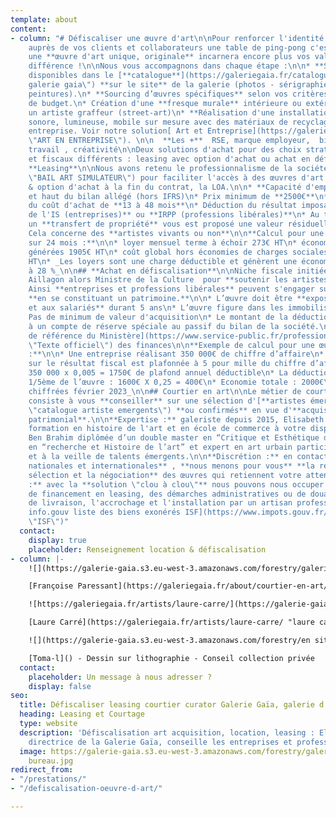 ```yaml
---
template: about
content:
- column: "# Défiscaliser une œuvre d'art\n\nPour renforcer l'identité de votre entreprise
    auprès de vos clients et collaborateurs une table de ping-pong c'est bien, mais
    une **œuvre d'art unique, originale** incarnera encore plus vos valeurs et votre
    différence !\n\nNous vous accompagnons dans chaque étape :\n\n* **Sélection d’œuvres**
    disponibles dans le [**catalogue**](https://galeriegaia.fr/catalogue/ \"catalogue
    galerie gaia\") **sur le site** de la galerie (photos - sérigraphies - sculptures-
    peintures).\n* **Sourcing d’œuvres spécifiques** selon vos critères de style et
    de budget.\n* Création d'une **fresque murale** intérieure ou extérieure,  par
    un artiste graffeur (street-art)\n* **Réalisation d'une installation** visuelle,
    sonore, lumineuse, mobile sur mesure avec des matériaux de recyclage de votre
    entreprise. Voir notre solution[ Art et Entreprise](https://galeriegaia.fr/about/galerie-gaia-studio/
    \"ART EN ENTREPRISE\"). \n\n  **Les +**  RSE, marque employeur,  bien-être au
    travail , créativité\n\nDeux solutions d'achat pour des choix stratégiques patrimoniaux
    et fiscaux différents : leasing avec option d'achat ou achat en défiscalisation\n\n##
    **Leasing**\n\nNous avons retenu le professionnalisme de la société [BAIL ART,](https://bail-art.com/financement/
    \"BAIL ART SIMULATEUR\") pour faciliter l'accès à des œuvres d'art avec la location
    & option d'achat à la fin du contrat, la LOA.\n\n* **Capacité d'emprunt** préservée
    et haut du bilan allégé (hors IFRS)\n* Prix minimum de **2500€**\n* **Étalement**
    du coût d'achat de **13 à 48 mois**\n* Déduction du résultat imposable et **réduction
    de l'IS (entreprises)** ou **IRPP (professions libérales)**\n* Au terme du contrat
    un **transfert de propriété** vous est proposé une valeur résiduelle de 5%\n*
    Cela concerne des **artistes vivants ou non**\n\n**Calcul pour une œuvre de 5000€
    sur 24 mois :**\n\n* loyer mensuel terme à échoir 273€ HT\n* économies d'impôts
    générées 1905€ HT\n* coût global hors économies de charges sociales, IR = 4647€
    HT\n* _Les loyers sont une charge déductible et génèrent une économie d'IS estimée
    à 28 %_\n\n## **Achat en défiscalisation**\n\nNiche fiscale initiée par Jean-Jacques
    Aillagon alors Ministre de la Culture  pour **soutenir les artistes vivants**.
    Ainsi **entreprises et professions libérales** peuvent s'engager sur cette solution
    **en se constituant un patrimoine.**\n\n* L’œuvre doit être **exposée au public
    et aux salariés** durant 5 ans\n* L’œuvre figure dans les immobilisations de l’entreprise\n*
    Pas de minimum de valeur d'acquisition\n* Le montant de la déduction est inscrit
    à un compte de réserve spéciale au passif du bilan de la société.\n\n  [Texte
    de référence du Ministère](https://www.service-public.fr/professionnels-entreprises/vosdroits/F32914
    \"Texte officiel\") des finances\n\n**Exemple de calcul pour une œuvre de 8000€
    :**\n\n* Une entreprise réalisant 350 000€ de chiffre d’affaire\n* La déduction
    sur le résultat fiscal est plafonnée à 5 pour mille du chiffre d’affaire soit
    350 000 x 0,005 = 1750€ de plafond annuel déductible\n* La déduction de 25% du
    1/5ème de l’œuvre : 1600€ X 0,25 = 400€\n* Economie totale : 2000€\n\n_données
    chiffrées février 2023_\n\n## Courtier en art\n\nLe métier de courtier en art
    consiste à vous **conseiller** sur une sélection d'[**artistes émergents**](https://galeriegaia.fr/catalogue/
    \"catalogue artiste emergents\") **ou confirmés** en vue d'**acquisitions à titre
    patrimonial**.\n\n**Expertise :** galeriste depuis 2015, Elisabeth Givre met sa
    formation en histoire de l'art et en école de commerce à votre disposition.  \nInès
    Ben Brahim diplômée d’un double master en “Critique et Esthétique des arts” et
    en “recherche et Histoire de l’art” et expert en art urbain participe au sourcing
    et à la veille de talents émergents.\n\n**Discrétion :** en contact avec des **galeries
    nationales et internationales** , **nous menons pour vous** **la recherche, la
    sélection et la négociation** des œuvres qui retiennent votre attention.\n\n**Confiance
    :** avec la **solution \"clou à clou\"** nous pouvons nous occuper du dossier
    de financement en leasing, des démarches administratives ou de douanes, la logistique
    de livraison, l'accrochage et l'installation par un artisan professionnel.\n\n[site
    info.gouv liste des biens exonérés ISF](https://www.impots.gouv.fr/portail/particulier/patrimoine-taxable-lisf
    \"ISF\")"
  contact:
    display: true
    placeholder: Renseignement location & défiscalisation
- column: |-
    ![](https://galerie-gaia.s3.eu-west-3.amazonaws.com/forestry/galerie gaiat francoise paressant ES.jpg)

    [Françoise Paressant](https://galeriegaia.fr/about/courtier-en-art/) - Tapisserie - partenariat Galerie Chevalier Parsua Paris

    ![https://galeriegaia.fr/artists/laure-carre/](https://galerie-gaia.s3.eu-west-3.amazonaws.com/forestry/galerie-gaia-cosentino-laure carre rose.jpg "LAURE CARRE COSENTINO PARIS")

    [Laure Carré](https://galeriegaia.fr/artists/laure-carre/ "laure carré") - peinture - Showroom Cosentino Paris

    ![](https://galerie-gaia.s3.eu-west-3.amazonaws.com/forestry/en situation chez MS.jpg)

    [Toma-l]() - Dessin sur lithographie - Conseil collection privée
  contact:
    placeholder: Un message à nous adresser ?
    display: false
seo:
  title: Défiscaliser leasing courtier curator Galerie Gaïa, galerie d'art contemporain
  heading: Leasing et Courtage
  type: website
  description: 'Défiscalisation art acquisition, location, leasing : Elisabeth Givre,
    directrice de la Galerie Gaïa, conseille les entreprises et professions libérales.'
  image: https://galerie-gaia.s3.eu-west-3.amazonaws.com/forestry/galerie-gaia-nantes-amenagement
    bureau.jpg
redirect_from:
- "/prestations/"
- "/defiscalisation-oeuvre-d-art/"

---
```

